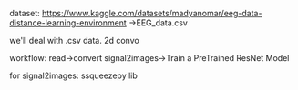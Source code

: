 dataset: https://www.kaggle.com/datasets/madyanomar/eeg-data-distance-learning-environment ->EEG_data.csv

we'll deal with .csv data. 2d convo

workflow: read->convert signal2images->Train a PreTrained ResNet Model

for signal2images: ssqueezepy lib

